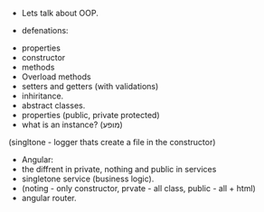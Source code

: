 - Lets talk about OOP.

* defenations:

- properties
- constructor
- methods
- Overload methods
- setters and getters (with validations)
- inhiritance.
- abstract classes.
- properties (public, private protected)
- what is an instance? (מופע)

(singltone - logger thats create a file in the constructor)

- Angular:
- the diffrent in private, nothing and public in services
- singletone service (business logic).
- (noting - only constructor, prvate - all class, public - all + html)
- angular router.
